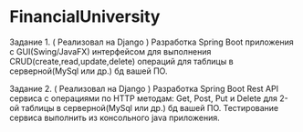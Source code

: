 # FinancialUniversity

Задание 1. ( Реализовал на Django )
Разработка Spring Boot приложения с GUI(Swing/JavaFX) интерфейсом для выполнения
CRUD(create,read,update,delete) операций для таблицы в серверной(MySql или др.) бд вашей ПО.

Задание 2. ( Реализовал на Django  )
Разработка Spring Boot Rest API сервиса с операциями по HTTP методам: Get, Post, Put и Delete для
2-ой таблицы в серверной(MySql или др.) бд вашей ПО. Тестирование сервиса выполнить из
консольного java приложения.
